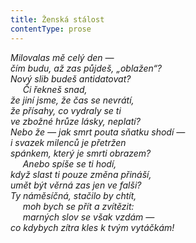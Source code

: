 ```yaml
---
title: Ženská stálost
contentType: prose
---
```


<section>

_Milovalas mě celý den —  
čím budu, až zas půjdeš, „oblažen“?  
Nový slib budeš antidatovat?  
     Či řekneš snad,  
že jiní jsme, že čas se nevrátí,  
že přísahy, co vydraly se ti  
ve zbožné hrůze lásky, neplatí?  
Nebo že — jak smrt pouta sňatku shodí —  
i svazek milenců je přetržen  
spánkem, který je smrti obrazem?  
     Anebo spíše se ti hodí,  
když slast ti pouze změna přináší,  
umět být věrná zas jen ve falši?  
Ty náměsíčná, stačilo by chtít,  
     moh bych se přít a zvítězit:  
     marných slov se však vzdám —  
co kdybych zítra kles k tvým vytáčkám!_

</section>
